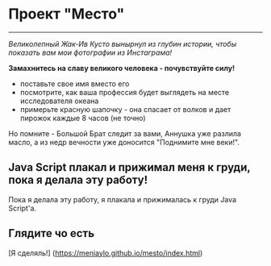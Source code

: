 # Проект "Место"
------------------

_Великолепный Жак-Ив Кусто вынырнул из глубин истории, чтобы показать вам мои фотографии из Инстаграма!_

__Замахнитесь на славу великого человека - почувствуйте силу!__
* поставьте свое имя вместо его
* посмотрите, как ваша профессия будет выглядеть на месте исследователя океана
* примерьте красную шапочку - она спасает от волков и дает пирожок каждые 8 часов (не точно)

Но помните - Большой Брат следит за вами, Аннушка уже разлила масло, а из недр вечности уже доносится "Поднимите мне веки!".

## Java Script плакал и прижимал меня к груди, пока я делала эту работу!
Пока я делала эту работу, я плакала и прижималась к груди Java Script'а.

## Глядите чо есть
[Я сделяль!] (https://meniaylo.github.io/mesto/index.html)
